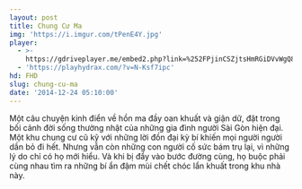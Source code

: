 ```yaml
---
layout: post
title: Chung Cư Ma
img: 'https://i.imgur.com/tPenE4Y.jpg'
player:
  - >-
    https://gdriveplayer.me/embed2.php?link=%252FPjinCSZjtsHmRGiDVvWgQ8lCUz5VEsclMw3bKEmKX%252BrYjNIF4TLLSNEpXmhg5KkWrdkXBTdy%252B2EBKYsoMEPwmz2zBR%252BVQ2ZrMVrWZZMefYwDklcYhiZHSN4Vm6IwHiFSJYHF5QLdrTrxutCdfFFmv9As2HjrriGnW4lYZkL5EUqxePIYM%252FEn9UATErVH9LsGts00Ucc7mK7BJ%252BngMcxla
  - 'https://playhydrax.com/?v=N-Ksf7ipc'
hd: FHD
slug: chung-cu-ma
date: '2014-12-24 05:10:00'
---
```

Một câu chuyện kinh điển về hồn ma đầy oan khuất và giận dữ, đặt trong bối cảnh đời sống thường nhật của những gia đình người Sài Gòn hiện đại. Một khu chung cư cũ kỹ với những lời đồn đại kỳ bí khiến mọi người người dần bỏ đi hết. Nhưng vẫn còn những con người cố sức bám trụ lại, vì những lý do chỉ có họ mới hiểu. Và khi bị đẩy vào bước đường cùng, họ buộc phải cùng nhau tìm ra những bí ẩn đậm mùi chết chóc lẩn khuất trong khu nhà này.

